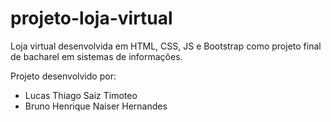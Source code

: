# projeto-loja-virtual
 Loja virtual desenvolvida em HTML, CSS, JS e Bootstrap como projeto final de bacharel em sistemas de informações.

Projeto desenvolvido por:

- Lucas Thiago Saiz Timoteo
- Bruno Henrique Naiser Hernandes
